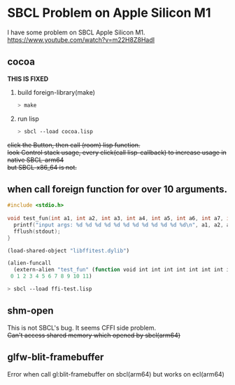 # SBCL Problem on Apple Silicon M1
  I have some problem on SBCL Apple Silicon M1.  
  https://www.youtube.com/watch?v=m22H8Z8HadI
  
## cocoa
  **THIS IS FIXED**

  1. build foreign-library(make)
	 ```sh
	 > make
	  ```
  2. run lisp
	 ```sh	
	 > sbcl --load cocoa.lisp
     ```

 ~~click the Button, then call (room) lisp function.~~  
 ~~look Control stack usage, every click(call lisp-callback) to increase usage in native SBCL-arm64~~   
 ~~but SBCL-x86_64 is not.~~

## when call foreign function for over 10 arguments.

```c
#include <stdio.h>
	
void test_fun(int a1, int a2, int a3, int a4, int a5, int a6, int a7, int a8, int a9, int a10, int a11, int a12) {
  printf("input args: %d %d %d %d %d %d %d %d %d %d %d %d\n", a1, a2, a3, a4, a5, a6, a7, a8, a9, a10, a11, a12);
  fflush(stdout);
}
```

```cl
(load-shared-object "libffitest.dylib")

(alien-funcall 
  (extern-alien "test_fun" (function void int int int int int int int int int int int int))
 0 1 2 3 4 5 6 7 8 9 10 11)
```

```sh
> sbcl --load ffi-test.lisp
```

## shm-open
 This is not SBCL's bug. It seems CFFI side problem.  
 ~~Can't access shared memory which opened by sbcl(arm64)~~


## glfw-blit-framebuffer
 Error when call gl:blit-framebuffer on sbcl(arm64) but works on ecl(arm64) 
      
